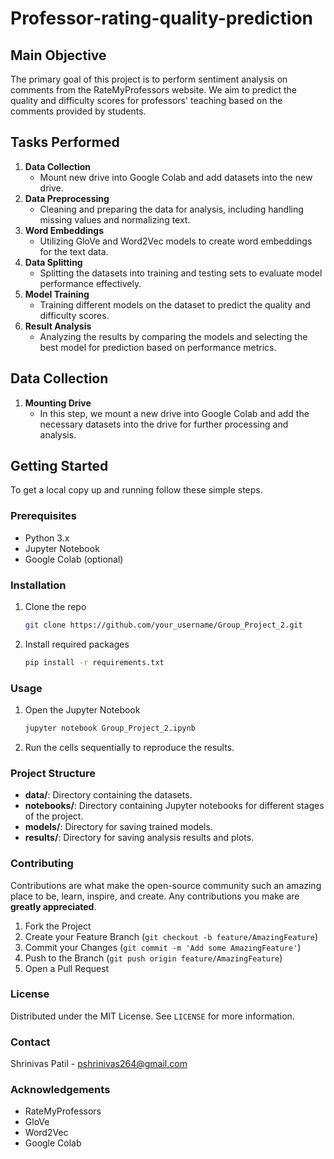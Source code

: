 # Professor-rating-quality-prediction

## Main Objective
The primary goal of this project is to perform sentiment analysis on comments from the RateMyProfessors website. We aim to predict the quality and difficulty scores for professors' teaching based on the comments provided by students.

## Tasks Performed
1. **Data Collection**
   - Mount new drive into Google Colab and add datasets into the new drive.
2. **Data Preprocessing**
   - Cleaning and preparing the data for analysis, including handling missing values and normalizing text.
3. **Word Embeddings**
   - Utilizing GloVe and Word2Vec models to create word embeddings for the text data.
4. **Data Splitting**
   - Splitting the datasets into training and testing sets to evaluate model performance effectively.
5. **Model Training**
   - Training different models on the dataset to predict the quality and difficulty scores.
6. **Result Analysis**
   - Analyzing the results by comparing the models and selecting the best model for prediction based on performance metrics.

## Data Collection
1. **Mounting Drive**
   - In this step, we mount a new drive into Google Colab and add the necessary datasets into the drive for further processing and analysis.

## Getting Started
To get a local copy up and running follow these simple steps.

### Prerequisites
- Python 3.x
- Jupyter Notebook
- Google Colab (optional)

### Installation
1. Clone the repo
   ```sh
   git clone https://github.com/your_username/Group_Project_2.git
   ```
2. Install required packages
   ```sh
   pip install -r requirements.txt
   ```

### Usage
1. Open the Jupyter Notebook
   ```sh
   jupyter notebook Group_Project_2.ipynb
   ```
2. Run the cells sequentially to reproduce the results.

### Project Structure
- **data/**: Directory containing the datasets.
- **notebooks/**: Directory containing Jupyter notebooks for different stages of the project.
- **models/**: Directory for saving trained models.
- **results/**: Directory for saving analysis results and plots.

### Contributing
Contributions are what make the open-source community such an amazing place to be, learn, inspire, and create. Any contributions you make are **greatly appreciated**.

1. Fork the Project
2. Create your Feature Branch (`git checkout -b feature/AmazingFeature`)
3. Commit your Changes (`git commit -m 'Add some AmazingFeature'`)
4. Push to the Branch (`git push origin feature/AmazingFeature`)
5. Open a Pull Request

### License
Distributed under the MIT License. See `LICENSE` for more information.

### Contact
Shrinivas Patil - pshrinivas264@gmail.com

### Acknowledgements
- RateMyProfessors
- GloVe
- Word2Vec
- Google Colab
